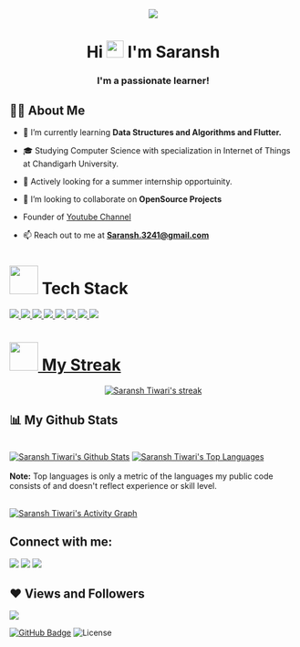 <p align="center">
<a align="center"><img src= width="300px"> </a>
</p>



<h1 align="center">Hi <img src="https://raw.githubusercontent.com/MartinHeinz/MartinHeinz/master/wave.gif" width="30px"> I'm Saransh</h1>
<h3 align="center">I'm a passionate learner!</h3>


## 🙋‍♂️ About Me

- 🌱 I’m currently learning **Data Structures and Algorithms and Flutter.**

- 🎓 Studying Computer Science with specialization in Internet of Things at Chandigarh University.

- 💼   Actively looking for a summer internship opportuinity.

- 👯 I’m looking to collaborate on **OpenSource Projects**

- Founder of <a href="https://www.youtube.com/channel/UC-dBzAiZz-pN2dVRV9ALRvw" target="_blank">Youtube Channel</a>

- 📫 Reach out to me at **Saransh.3241@gmail.com**


<h1/><img src="https://raw.githubusercontent.com/JayantGoel001/JayantGoel001/master/GIF/github.gif" width="50px"/> Tech Stack</h1>
    
<p align="left"> 
    <a href="https://www.java.com" target="_blank"> <img src="https://img.icons8.com/color/48/000000/java-coffee-cup-logo.png"/> </a>
    <a href="https://www.w3.org/html/" target="_blank"> <img src="https://img.icons8.com/color/48/000000/html-5.png"/> </a> 
    <a href="https://www.w3schools.com/css/" target="_blank"> <img src="https://img.icons8.com/color/48/000000/css3.png"/> </a> 
    <a href="https://www.python.org" target="_blank"> <img src="https://img.icons8.com/color/48/000000/python.png"/> </a>
    <a href="https://firebase.google.com/" target="_blank"> <img src="https://img.icons8.com/color/48/000000/firebase.png"/> </a> 
    <a href="https://git-scm.com/" target="_blank"> <img src="https://img.icons8.com/color/48/000000/git.png"/> </a>
    <a href="https://c++.google.com/" target="_blank"> <img src="https://img.icons8.com/color/48/000000/c-plus-plus-logo.png"/> </a>
    <a href="https://flutter.dev/" target="_blank">
    <img src="https://img.icons8.com/fluency/48/000000/flutter.png"/>
</p>
    
<h1/><img src="https://camo.githubusercontent.com/63371d36886ee658f5a97401f393e1ab1684b2fd3de674b8f5efc7d410b2a3d0/68747470733a2f2f6d656469612e67697068792e636f6d2f6d656469612f57556c706c634d704f43456d5447427442572f67697068792e676966" width="50px"/> My Streak</h1>
    
<p align="center">
    <a href="https://github.com/SaranshTiwari03/github-readme-streak-stats">
        <img title="🔥 Get streak stats for your profile at git.io/streak-stats" alt="Saransh Tiwari's streak" src="https://github-readme-streak-stats.herokuapp.com/?user=SaranshTiwari03&theme=black-ice&hide_border=true&stroke=0000&background=060A0CD0"/>
    </a>
</p>


## 📊 My Github Stats

  <br/>
    <a href="https://github.com/SaranshTiwari03/github-readme-stats"><img alt="Saransh Tiwari's Github Stats" src="https://github-readme-stats.vercel.app/api?username=SaranshTiwari03&show_icons=true&count_private=true&theme=react&hide_border=true&bg_color=0D1117" /></a>
  <a href="https://github.com/SaranshTiwari03/github-readme-stats"><img alt="Saransh Tiwari's Top Languages" src="https://github-readme-stats.vercel.app/api/top-langs/?username=SaranshTiwari03&langs_count=8&count_private=true&layout=compact&theme=react&hide_border=true&bg_color=0D1117" /></a>

  <br/>
<br>
  <b>Note:</b> Top languages is only a metric of the languages my public code consists of and doesn't reflect experience or skill level.


<br/>
<br>

<a href="https://github.com/SaranshTiwari03/github-readme-activity-graph"><img alt="Saransh Tiwari's Activity Graph" src="https://activity-graph.herokuapp.com/graph?username=SaranshTiwari03&bg_color=0D1117&color=5BCDEC&line=5BCDEC&point=FFFFFF&hide_border=true" /></a>

## Connect with me:
<p align="left">

<a href = "https://www.linkedin.com/in/saransh-tiwari-5a934a139/"><img src="https://img.icons8.com/fluent/48/000000/linkedin.png"/></a>
<a href = "https://twitter.com/Saransh20018681"><img src="https://img.icons8.com/fluent/48/000000/twitter.png"/></a>
<a href = "https://www.youtube.com/channel/UC-dBzAiZz-pN2dVRV9ALRvw"><img src="https://img.icons8.com/color/48/000000/youtube-play.png"/></a>

</p>

## ❤ Views and Followers
<a href="https://github.com/SaranshTiwari03/github-profile-views-counter">
    <img src="https://komarev.com/ghpvc/?username=SaranshTiwari03">
</a>

<a href="https://github.com/SaranshTiwari03?tab=followers"><img src="https://img.shields.io/github/followers/SaranshTiwari03?label=Followers&style=social" alt="GitHub Badge"></a> 
![License](https://camo.githubusercontent.com/890acbdcb87868b382af9a4b1fac507b9659d9bf/68747470733a2f2f696d672e736869656c64732e696f2f62616467652f6c6963656e73652d4d49542d626c75652e737667)

